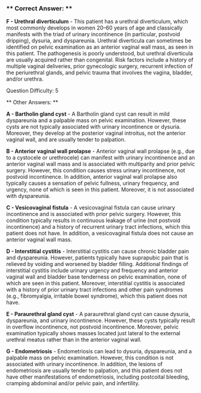### ** Correct Answer: **

**F - Urethral diverticulum** - This patient has a urethral diverticulum, which most commonly develops in women 20–60 years of age and classically manifests with the triad of urinary incontinence (in particular, postvoid dripping), dysuria, and dyspareunia. Urethral diverticula can sometimes be identified on pelvic examination as an anterior vaginal wall mass, as seen in this patient. The pathogenesis is poorly understood, but urethral diverticula are usually acquired rather than congenital. Risk factors include a history of multiple vaginal deliveries, prior gynecologic surgery, recurrent infection of the periurethral glands, and pelvic trauma that involves the vagina, bladder, and/or urethra.

Question Difficulty: 5

** Other Answers: **

**A - Bartholin gland cyst** - A Bartholin gland cyst can result in mild dyspareunia and a palpable mass on pelvic examination. However, these cysts are not typically associated with urinary incontinence or dysuria. Moreover, they develop at the posterior vaginal introitus, not the anterior vaginal wall, and are usually tender to palpation.

**B - Anterior vaginal wall prolapse** - Anterior vaginal wall prolapse (e.g., due to a cystocele or urethrocele) can manifest with urinary incontinence and an anterior vaginal wall mass and is associated with multiparity and prior pelvic surgery. However, this condition causes stress urinary incontinence, not postvoid incontinence. In addition, anterior vaginal wall prolapse also typically causes a sensation of pelvic fullness, urinary frequency, and urgency, none of which is seen in this patient. Moreover, it is not associated with dyspareunia.

**C - Vesicovaginal fistula** - A vesicovaginal fistula can cause urinary incontinence and is associated with prior pelvic surgery. However, this condition typically results in continuous leakage of urine (not postvoid incontinence) and a history of recurrent urinary tract infections, which this patient does not have. In addition, a vesicovaginal fistula does not cause an anterior vaginal wall mass.

**D - Interstitial cystitis** - Interstitial cystitis can cause chronic bladder pain and dyspareunia. However, patients typically have suprapubic pain that is relieved by voiding and worsened by bladder filling. Additional findings of interstitial cystitis include urinary urgency and frequency and anterior vaginal wall and bladder base tenderness on pelvic examination, none of which are seen in this patient. Moreover, interstitial cystitis is associated with a history of prior urinary tract infections and other pain syndromes (e.g., fibromyalgia, irritable bowel syndrome), which this patient does not have.

**E - Paraurethral gland cyst** - A paraurethral gland cyst can cause dysuria, dyspareunia, and urinary incontinence. However, these cysts typically result in overflow incontinence, not postvoid incontinence. Moreover, pelvic examination typically shows masses located just lateral to the external urethral meatus rather than in the anterior vaginal wall.

**G - Endometriosis** - Endometriosis can lead to dysuria, dyspareunia, and a palpable mass on pelvic examination. However, this condition is not associated with urinary incontinence. In addition, the lesions of endometriosis are usually tender to palpation, and this patient does not have other manifestations of endometriosis, including postcoital bleeding, cramping abdominal and/or pelvic pain, and infertility.

